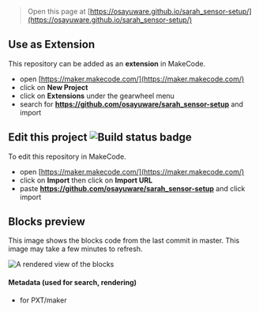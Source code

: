 
> Open this page at [https://osayuware.github.io/sarah_sensor-setup/](https://osayuware.github.io/sarah_sensor-setup/)

## Use as Extension

This repository can be added as an **extension** in MakeCode.

* open [https://maker.makecode.com/](https://maker.makecode.com/)
* click on **New Project**
* click on **Extensions** under the gearwheel menu
* search for **https://github.com/osayuware/sarah_sensor-setup** and import

## Edit this project ![Build status badge](https://github.com/osayuware/sarah_sensor-setup/workflows/MakeCode/badge.svg)

To edit this repository in MakeCode.

* open [https://maker.makecode.com/](https://maker.makecode.com/)
* click on **Import** then click on **Import URL**
* paste **https://github.com/osayuware/sarah_sensor-setup** and click import

## Blocks preview

This image shows the blocks code from the last commit in master.
This image may take a few minutes to refresh.

![A rendered view of the blocks](https://github.com/osayuware/sarah_sensor-setup/raw/master/.github/makecode/blocks.png)

#### Metadata (used for search, rendering)

* for PXT/maker
<script src="https://makecode.com/gh-pages-embed.js"></script><script>makeCodeRender("{{ site.makecode.home_url }}", "{{ site.github.owner_name }}/{{ site.github.repository_name }}");</script>
